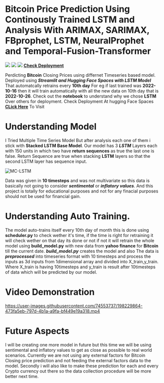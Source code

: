 # Bitcoin Price Prediction Using Continously Trained LSTM and Analysis With ARIMAX, SARIMAX, FBprophet, LSTM, NeuralProphet and Temporal-Fusion-Transformer
<a href="https://www.linkedin.com/in/tusharnautiyal/"> <img src = "https://img.shields.io/badge/LinkedIn-0077B5?style=for-the-badge&logo=linkedin&logoColor=white"/></a> <img src = "https://img.shields.io/badge/Python-FFD43B?style=for-the-badge&logo=python&logoColor=blue"/> <img src = "https://img.shields.io/badge/Streamlit-FF4B4B?style=for-the-badge&logo=Streamlit&logoColor=white"/> 
<a href = 'https://huggingface.co/spaces/TusharNautiyal/BTC-Prediction' target = '_blank'>**Check Deployment**</a>

Perdicting **Bitcoin** Closing Prices using differnet Timeseries based model. Deployed using ***Streamlit and Hugging Face Spaces with LSTM Model*** That automatcally retrains every **10th day** For eg if last trained was **2022-10-16** then it will train automatically with all the new data on 10th day that is **2022-10-26**. Check out the **notebook** to understand why we chose **LSTM** Over others for deployment.
Check Deployment At hugging Face Spaces <a href = 'https://huggingface.co/spaces/TusharNautiyal/BTC-Prediction' target = '_blank'>**CLick Here**</a> To Visit

# Understanding Model
I Tried Multiple Time Series Model But after analysis each one of them i stick with **Stacked LSTM Base Model**. Our model has 3 ***LSTM*** Layers each with 150 units in which two have **return sequences** as true the last one is false. Return Sequence are true when stacking **LSTM** layers so that the second LSTM layer has sequence input.

![MC-LSTM](https://user-images.githubusercontent.com/74553737/198223324-24ee5118-e044-401c-91bc-2d0ca01ecec1.jpg)

Data was given in **10 timesteps** and was not multivariate so this data is basically not going to consider ***sentimental*** or ***inflatory values***. And this project is totally for educational purposes and not for any finacial purposes should not be used for financial gain.

# Understanding Auto Training.

The model auto-trains itself every 10th day of month this is done using **scheduler.py** to check wether it's time, if the time is right for retraining it will check wether on that day its done or not if not it will retrain the whole model using **build_model.py** with new data from **yahoo finance** for **Bitcoin** till the current date.
***build_model.py*** creates the model and also The data is ***preprocessed*** into timeseries format with 10 timesteps and process the inputs as 3d inputs from 1dimensional array and divided into X_train,y_train. Where X_train is having 10timesteps and y_train is result after 10timesteps of data which will be predicted by our model.

# Video Demonstration

https://user-images.githubusercontent.com/74553737/198229864-473fa5eb-797d-4b1a-a9fa-bf449e19a318.mp4


# Future Aspects
I will be creating one more model in future but this time we will be using sentimental and inflatory values to get as close as possible to real world scenarios. Currently we are not using any external factors for Bitcoin Closing price prediction and not feeding the external factors data to the model.
Secondly i will also like to make these prediction for each and every Crypto currency out there so the data collection procedure will be more better next time.
